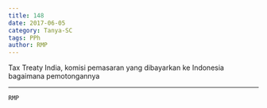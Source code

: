 ```yaml
---
title: 148
date: 2017-06-05
category: Tanya-SC
tags: PPh
author: RMP
---
```


Tax Treaty India, komisi pemasaran yang dibayarkan ke Indonesia bagaimana pemotongannya

---



`RMP`
